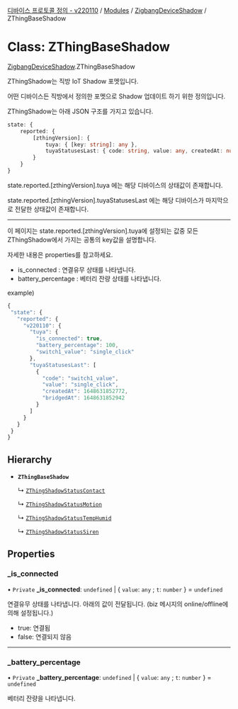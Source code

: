 [디바이스 프로토콜 정의 - v220110](../README.md) / [Modules](../modules.md) / [ZigbangDeviceShadow](../modules/ZigbangDeviceShadow.md) / ZThingBaseShadow

# Class: ZThingBaseShadow

[ZigbangDeviceShadow](../modules/ZigbangDeviceShadow.md).ZThingBaseShadow

ZThingShadow는 직방 IoT Shadow 포멧입니다.

어떤 디바이스든 직방에서 정의한 포멧으로 Shadow 업데이트 하기 위한 정의입니다.

ZThingShadow는 아래 JSON 구조를 가지고 있습니다.

```typescript
state: {
	reported: {
		[zthingVersion]: {
			tuya: { [key: string]: any },
			tuyaStatusesLast: { code: string, value: any, createdAt: number, bridgedAt: number }[],
		}
	}
}
```

state.reported.[zthingVersion].tuya 에는 해당 디바이스의 상태값이 존재합니다.

state.reported.[zthingVersion].tuyaStatusesLast 에는 해당 디바이스가 마지막으로 전달한 상태값이 존재합니다.

---

이 페이지는 state.reported.[zthingVersion].tuya에 설정되는 값중 모든 ZThingShadow에서 가지는 공통의 key값을 설명합니다.

자세한 내용은 properties를 참고하세요.

* is_connected : 연결유무 상태를 나타냅니다.
* battery_percentage : 베터리 잔량 상태를 나타냅니다.

example)
 ```typescript
{
  "state": {
    "reported": {
      "v220110": {
        "tuya": {
          "is_connected": true,
          "battery_percentage": 100,
          "switch1_value": "single_click"
        },
        "tuyaStatusesLast": [
          {
            "code": "switch1_value",
            "value": "single_click",
            "createdAt": 1648631852772,
            "bridgedAt": 1648631852942
          }
        ]
      }
    }
  }
}
```

## Hierarchy

- **`ZThingBaseShadow`**

  ↳ [`ZThingShadowStatusContact`](ZigbangDeviceShadow.ZThingShadowStatusContact.md)

  ↳ [`ZThingShadowStatusMotion`](ZigbangDeviceShadow.ZThingShadowStatusMotion.md)

  ↳ [`ZThingShadowStatusTempHumid`](ZigbangDeviceShadow.ZThingShadowStatusTempHumid.md)

  ↳ [`ZThingShadowStatusSiren`](ZigbangDeviceShadow.ZThingShadowStatusSiren.md)

## Properties

### \_is\_connected

• `Private` **\_is\_connected**: `undefined` \| { `value`: `any` ; `t`: `number`  } = `undefined`

연결유무 상태를 나타냅니다.  아래의 값이 전달됩니다. (biz 메시지의 online/offline에 의해 설정됩니다.)
* true: 연결됨
* false: 연결되지 않음

___

### \_battery\_percentage

• `Private` **\_battery\_percentage**: `undefined` \| { `value`: `any` ; `t`: `number`  } = `undefined`

베터리 잔량을 나타냅니다.
